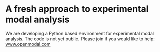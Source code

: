 # A fresh approach to experimental modal analysis

We are developing a Python based environment for experimental modal analysis. The code is not yet public.
Please join if you would like to help: www.openmodal.com
